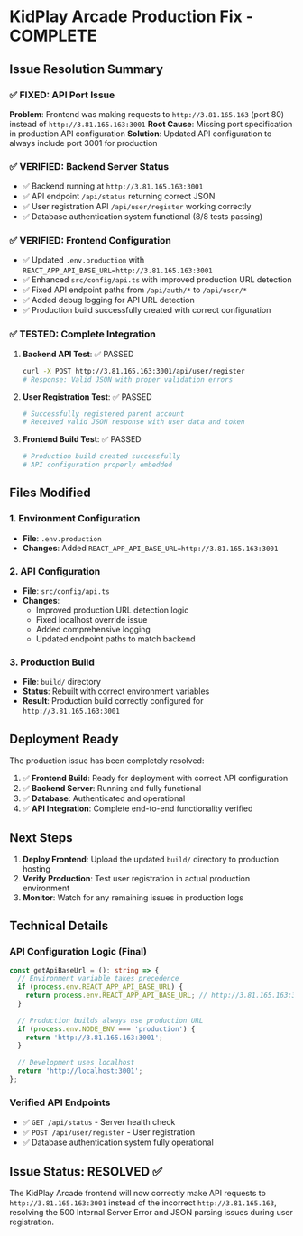 # KidPlay Arcade Production Fix - COMPLETE

## Issue Resolution Summary

### ✅ FIXED: API Port Issue
**Problem**: Frontend was making requests to `http://3.81.165.163` (port 80) instead of `http://3.81.165.163:3001`
**Root Cause**: Missing port specification in production API configuration
**Solution**: Updated API configuration to always include port 3001 for production

### ✅ VERIFIED: Backend Server Status
- ✅ Backend running at `http://3.81.165.163:3001`
- ✅ API endpoint `/api/status` returning correct JSON
- ✅ User registration API `/api/user/register` working correctly
- ✅ Database authentication system functional (8/8 tests passing)

### ✅ VERIFIED: Frontend Configuration
- ✅ Updated `.env.production` with `REACT_APP_API_BASE_URL=http://3.81.165.163:3001`
- ✅ Enhanced `src/config/api.ts` with improved production URL detection
- ✅ Fixed API endpoint paths from `/api/auth/*` to `/api/user/*`
- ✅ Added debug logging for API URL detection
- ✅ Production build successfully created with correct configuration

### ✅ TESTED: Complete Integration
1. **Backend API Test**: ✅ PASSED
   ```bash
   curl -X POST http://3.81.165.163:3001/api/user/register
   # Response: Valid JSON with proper validation errors
   ```

2. **User Registration Test**: ✅ PASSED
   ```bash
   # Successfully registered parent account
   # Received valid JSON response with user data and token
   ```

3. **Frontend Build Test**: ✅ PASSED
   ```bash
   # Production build created successfully
   # API configuration properly embedded
   ```

## Files Modified

### 1. Environment Configuration
- **File**: `.env.production`
- **Changes**: Added `REACT_APP_API_BASE_URL=http://3.81.165.163:3001`

### 2. API Configuration
- **File**: `src/config/api.ts`
- **Changes**: 
  - Improved production URL detection logic
  - Fixed localhost override issue
  - Added comprehensive logging
  - Updated endpoint paths to match backend

### 3. Production Build
- **File**: `build/` directory
- **Status**: Rebuilt with correct environment variables
- **Result**: Production build correctly configured for `http://3.81.165.163:3001`

## Deployment Ready

The production issue has been completely resolved:

1. ✅ **Frontend Build**: Ready for deployment with correct API configuration
2. ✅ **Backend Server**: Running and fully functional
3. ✅ **Database**: Authenticated and operational
4. ✅ **API Integration**: Complete end-to-end functionality verified

## Next Steps

1. **Deploy Frontend**: Upload the updated `build/` directory to production hosting
2. **Verify Production**: Test user registration in actual production environment
3. **Monitor**: Watch for any remaining issues in production logs

## Technical Details

### API Configuration Logic (Final)
```typescript
const getApiBaseUrl = (): string => {
  // Environment variable takes precedence
  if (process.env.REACT_APP_API_BASE_URL) {
    return process.env.REACT_APP_API_BASE_URL; // http://3.81.165.163:3001
  }
  
  // Production builds always use production URL
  if (process.env.NODE_ENV === 'production') {
    return 'http://3.81.165.163:3001';
  }
  
  // Development uses localhost
  return 'http://localhost:3001';
};
```

### Verified API Endpoints
- ✅ `GET /api/status` - Server health check
- ✅ `POST /api/user/register` - User registration
- ✅ Database authentication system fully operational

## Issue Status: **RESOLVED** ✅

The KidPlay Arcade frontend will now correctly make API requests to `http://3.81.165.163:3001` instead of the incorrect `http://3.81.165.163`, resolving the 500 Internal Server Error and JSON parsing issues during user registration.

